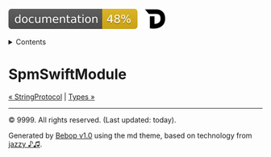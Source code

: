 <!--
Bebop simple MD theme
Copyright 2020 Bebop Authors
Licensed under MIT (https://github.com/johnfairh/Bebop/blob/master/LICENSE)
-->
![48%](badge.svg)
[![Open in Dash](img/dash.svg)](dash-feed://https%3A%2F%2Fwww%2Egoogle%2Ecom%2F)



<details>
<summary>Contents</summary>


[Types](types.md?swift)

  * [ABaseClass](types/abaseclass.md?swift)


  * [ADerivedClass](types/aderivedclass.md?swift)


  * [AnEnum](types/anenum.md?swift)


  * [FirstProtocol](types/firstprotocol1.md?swift)


  * [GenericBase](types/genericbase.md?swift)


  * [Nop](types/nop.md?swift)


  * [P1](types.md?swift#p1)


  * [P2](types.md?swift#p2)


  * [PropertyWrapperClient](types/propertywrapperclient.md?swift)


  * [S1](types/s1.md?swift)


  * [S2](types/s2.md?swift)


  * [SecondProtocol](types/secondprotocol.md?swift)


  * [SpmSwiftModule](types/spmswiftmodule.md?swift)

    * [Nested1](types/spmswiftmodule/nested1.md?swift)

    * [Nested2](types/spmswiftmodule.md?swift#nested2)


  * [T](types.md?swift#t2)



[Functions](functions.md?swift)

  * [deprecatedFunction(callback:)](functions.md?swift#deprecatedfunctioncallback)


  * [functionA(arg1:_:arg3:)](functions.md?swift#functionaarg1_arg3)



[Operators](operators.md?swift)

  * [+(T, T)](operators.md?swift#t-t)



[Extensions](extensions.md?swift)

  * [Array](extensions/array.md?swift)


  * [Collection](extensions/collection.md?swift)


  * [Dictionary](extensions.md?swift#dictionary)


  * [String.Element](extensions/stringelement.md?swift)


  * [StringProtocol](extensions/stringprotocol.md?swift)





</details>







# SpmSwiftModule



[&laquo; StringProtocol](extensions/stringprotocol.md?swift) | [Types &raquo;](types.md?swift)


-----
&copy; 9999. All rights reserved. (Last updated: today).


Generated by [Bebop v1.0](https://github.com/johnfairh/Bebop)
using the md theme, based on technology from
[jazzy ♪♫](https://github.com/realm/jazzy).


